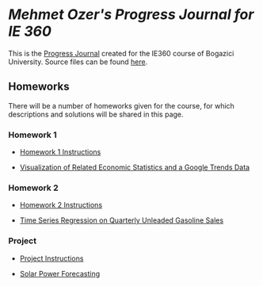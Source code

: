 
# *Mehmet Ozer's Progress Journal for IE 360*

This is the [Progress Journal](https://bu-ie-360.github.io/spring22-sencer4898/) created for the IE360 course of Bogazici University. Source files can be found [here](https://github.com/BU-IE-360/spring22-sencer4898).


## Homeworks

There will be a number of homeworks given for the course, for which descriptions and solutions will be shared in this page.

### Homework 1

* [Homework 1 Instructions](https://bu-ie-360.github.io/spring22-sencer4898/files/HW1/IE360_Spring22_HW1.pdf)

* [Visualization of Related Economic Statistics and a Google Trends Data](https://bu-ie-360.github.io/spring22-sencer4898/files/HW1/IE360_HW1.html)

### Homework 2

* [Homework 2 Instructions](https://bu-ie-360.github.io/spring22-sencer4898/files/HW2/IE360_Spring22_HW2.pdf)

* [Time Series Regression on Quarterly Unleaded Gasoline Sales](https://bu-ie-360.github.io/spring22-sencer4898/files/HW2/IE360_HW2.html)

### Project

* [Project Instructions](https://bu-ie-360.github.io/spring22-sencer4898/files/Project/IE360_Spring22_Project.pdf)

* [Solar Power Forecasting](https://bu-ie-360.github.io/spring22-sencer4898/files/Project/project_report.html)
